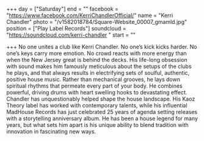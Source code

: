+++
day = ["Saturday"]
end = ""
facebook = "https://www.facebook.com/KerriChandlerOfficial/"
name = "Kerri Chandler"
photo = "/v1582018784/Square-Website_00007_gmamld.jpg"
position = ["Play Label Records"]
soundcloud = "https://soundcloud.com/kerri-chandler "
start = ""

+++
No one unites a club like Kerri Chandler. No one’s kick kicks harder. No one’s keys carry more emotion. No crowd reacts with more energy than when the New Jersey great is behind the decks. His life-long obsession with sound makes him famously meticulous about the setups of the clubs he plays, and that always results in electrifying sets of soulful, authentic, positive house music. Rather than mechanical grooves, he lays down spiritual rhythms that permeate every part of your body. He combines powerful, driving drums with heart swelling hooks to devastating effect. Chandler has unquestionably helped shape the house landscape. His Kaoz Theory label has worked with contemporary talents, while his influential MadHouse Records has just celebrated 25 years of agenda setting releases with a storytelling anniversary album. He has been a house legend for many years, but what sets him apart is his unique ability to blend tradition with innovation in fascinating new ways.